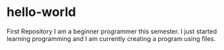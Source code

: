 # hello-world
First Repository 
I am a beginner programmer this semester. I just started learning programming and I am currently creating a program using files.
